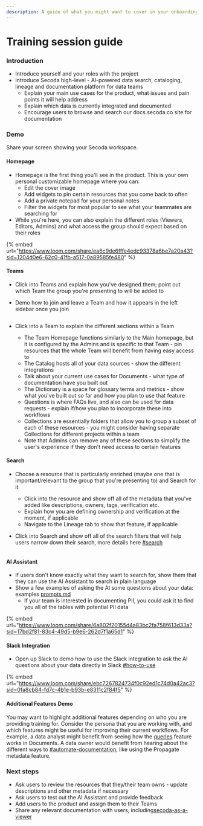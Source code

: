```yaml
---
description: A guide of what you might want to cover in your onboarding sessions
---
```


# Training session guide

### Introduction

* Introduce yourself and your roles with the project
* Introduce Secoda high-level - AI-powered data search, cataloging, lineage and documentation platform for data teams
  * Explain your main use cases for the product, what issues and pain points it will help address
  * Explain which data is currently integrated and documented
  * Encourage users to browse and search our docs.secoda.co site for documentation

### **Demo**

Share your screen showing your Secoda workspace.

#### Homepage

* Homepage is the first thing you'll see in the product. This is your own personal customizable homepage where you can:
  * Edit the cover image
  * Add widgets to pin certain resources that you come back to often
  * Add a private notepad for your personal notes
  * Filter the widgets for most popular to see what your teammates are searching for
* While you're here, you can also explain the different roles (Viewers, Editors, Admins) and what access the group should expect based on their roles

{% embed url="https://www.loom.com/share/ea6c9de6fffe4edc93378a6be7a20a43?sid=1204d0e6-62c0-41fb-a517-0a89585fe480" %}

#### Teams

* Click into Teams and explain how you've designed them; point out which Team the group you're presenting to will be added to
*   Demo how to join and leave a Team and how it appears in the left sidebar once you join

    <figure><img src="https://secoda-public-media-assets.s3.amazonaws.com/3f55a9a4-9d15-4f37-839a-cc46b9d97729.gif" alt=""><figcaption></figcaption></figure>
* Click into a Team to explain the different sections within a Team
  * The Team Homepage functions similarly to the Main homepage, but it is configured by the Admins and is specific to that Team - pin resources that the whole Team will benefit from having easy access to
  * The Catalog hosts all of your data sources - show the different integrations
  * Talk about your current use cases for Documents - what type of documentation have you built out
  * The Dictionary is a space for glossary terms and metrics - show what you've built out so far and how you plan to use that feature
  * Questions is where FAQs live, and also can be used for data requests - explain if/how you plan to incorporate these into workflows
  * Collections are essentially folders that allow you to group a subset of each of these resources - you might consider having separate Collections for different projects within a team
  * Note that Admins can remove any of these sections to simplify the user's experience if they don't need access to certain features

#### Search

* Choose a resource that is particularly enriched (maybe one that is important/relevant to the group that you're presenting to) and Search for it
  * Click into the resource and show off all of the metadata that you've added like descriptions, owners, tags, verification etc.
  * Explain how you are defining ownership and verification at the moment, if applicable
  * Navigate to the Lineage tab to show that feature, if applicable
*   Click into Search and show off all of the search filters that will help users narrow down their search, more details here [#search](training-session-guide.md#search "mention")

    <figure><img src="https://secoda-public-media-assets.s3.amazonaws.com/f89bc6c1-9ddf-4518-ab4d-f652e45d65f7.gif" alt=""><figcaption></figcaption></figure>

#### AI Assistant

* If users don't know exactly what they want to search for, show them that they can use the AI Assistant to search in plain language
* Show a few examples of asking the AI some questions about your data: examples [prompts.md](../../../features/ai-assistant/prompts.md "mention")
  * If your team is interested in documenting PII, you could ask it to find you all of the tables with potential PII data

{% embed url="https://www.loom.com/share/6a802f20155d4a83bc2fa758f613d33a?sid=17bd2f81-83c4-49d5-b9e6-262d7f1a65d1" %}

#### Slack Integration

* Open up Slack to demo how to use the Slack integration to ask the AI questions about your data directly in Slack [#how-to-use](../../../integrations/productivity-tools/slack-connection/slack-ai-assistant.md#how-to-use "mention")

{% embed url="https://www.loom.com/share/ebc7267824734f0c92ed1c74d0a42ac3?sid=0fa8cb84-fd7c-4b1e-b93b-e8311c2f84f5" %}

#### Additional Features Demo

You may want to highlight additional features depending on who you are providing training for. Consider the persona that you are working with, and which features might be useful for improving their current workflows. For example, a data analyst might benefit from seeing how the [queries](../../../features/queries/ "mention") feature works in Documents. A data owner would benefit from hearing about the different ways to [#automate-documentation](../../../best-practices/best-practices-for-setting-up-your-workspace.md#automate-documentation "mention"), like using the Propagate metadata feature.

### Next steps

* Ask users to review the resources that they/their team owns - update descriptions and other metadata if necessary
* Ask users to test out the AI Assistant and provide feedback
* Add users to the product and assign them to their Teams
* Share any relevant documentation with users, including[secoda-as-a-viewer](../../../getting-started/secoda-as-a-viewer/ "mention")
